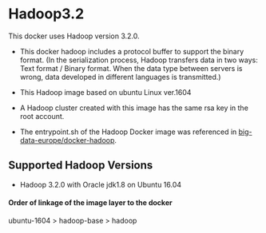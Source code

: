 # Hadoop3.2
This docker uses Hadoop version 3.2.0. 
* This docker hadoop includes a protocol buffer to support the binary format.
(In the serialization process, Hadoop transfers data in two ways: Text format / Binary format. When the data type between servers is wrong, data developed in different languages ​​is transmitted.)

* This Hadoop image based on ubuntu Linux ver.1604 
* A Hadoop cluster created with this image has the same rsa key in the root account.

* The entrypoint.sh of the Hadoop Docker image was referenced in [big-data-europe/docker-hadoop](https://github.com/big-data-europe/docker-hadoop). 

## Supported Hadoop Versions
* Hadoop 3.2.0 with Oracle jdk1.8 on Ubuntu 16.04


#### Order of linkage of the image layer to the docker
ubuntu-1604 > hadoop-base > hadoop